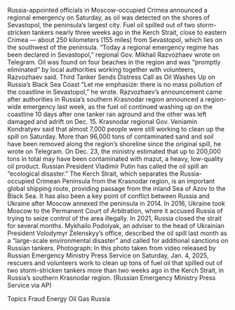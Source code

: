 Russia-appointed officials in Moscow-occupied Crimea announced a regional emergency on Saturday, as oil was detected on the shores of Sevastopol, the peninsula’s largest city.
Fuel oil spilled out of two storm-stricken tankers nearly three weeks ago in the Kerch Strait, close to eastern Crimea — about 250 kilometers (155 miles) from Sevastopol, which lies on the southwest of the peninsula.
“Today a regional emergency regime has been declared in Sevastopol,” regional Gov. Mikhail Razvozhaev wrote on Telegram.
Oil was found on four beaches in the region and was “promptly eliminated” by local authorities working together with volunteers, Razvozhaev said.
Third Tanker Sends Distress Call as Oil Washes Up on Russia’s Black Sea Coast
“Let me emphasize: there is no mass pollution of the coastline in Sevastopol,” he wrote.
Razvozhaev’s announcement came after authorities in Russia’s southern Krasnodar region announced a region-wide emergency last week, as the fuel oil continued washing up on the coastline 10 days after one tanker ran aground and the other was left damaged and adrift on Dec. 15.
Krasnodar regional Gov. Veniamin Kondratyev said that almost 7,000 people were still working to clean up the spill on Saturday.
More than 96,000 tons of contaminated sand and soil have been removed along the region’s shoreline since the original spill, he wrote on Telegram.
On Dec. 23, the ministry estimated that up to 200,000 tons in total may have been contaminated with mazut, a heavy, low-quality oil product.
Russian President Vladimir Putin has called the oil spill an “ecological disaster.”
The Kerch Strait, which separates the Russia-occupied Crimean Peninsula from the Krasnodar region, is an important global shipping route, providing passage from the inland Sea of Azov to the Black Sea.
It has also been a key point of conflict between Russia and Ukraine after Moscow annexed the peninsula in 2014. In 2016, Ukraine took Moscow to the Permanent Court of Arbitration, where it accused Russia of trying to seize control of the area illegally. In 2021, Russia closed the strait for several months.
Mykhailo Podolyak, an adviser to the head of Ukrainian President Volodymyr Zelenskyy’s office, described the oil spill last month as a “large-scale environmental disaster” and called for additional sanctions on Russian tankers.
Photograph: In this photo taken from video released by Russian Emergency Ministry Press Service on Saturday, Jan. 4, 2025, rescuers and volunteers work to clean up tons of fuel oil that spilled out of two storm-stricken tankers more than two weeks ago in the Kerch Strait, in Russia’s southern Krasnodar region. (Russian Emergency Ministry Press Service via AP)

Topics
Fraud
Energy
Oil Gas
Russia
